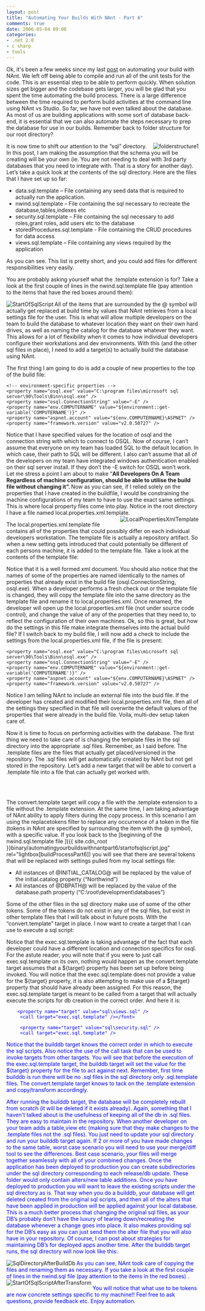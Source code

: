 ```yaml
---
layout: post
title: "Automating Your Builds With NAnt - Part 6"
comments: true
date: 2006-05-04 09:00
categories:
- .net 2.0
- c sharp
- tools
---
```


Ok, it's been a few weeks since my last [post](http://blog.developwithpassion.com/AutomatingYourBuildsWithNAntPart5.aspx) on automating your build with NAnt. We left off being able to compile and run all of the unit tests for the code. This is an essential step to be able to perform quickly. When solution sizes get bigger and the codebase gets larger, you will be glad that you spent the time automating the build process. There is a large difference between the time required to perform build activities at the command line using NAnt vs Studio. So far, we have not even talked about the database. As most of us are building applications with some sort of database back-end, it is essential that we can also automate the steps necessary to prep the database for use in our builds. Remember back to folder structure for our root directory?

<a href="{{ site.cdn_root }}binary/automatingYourBuildsWithNAntPart6/folderStructure1.jpg" rel="lightbox[buildProcessPart6]"><img alt="folderstructure1" src="{{ site.cdn_root }}binary/automatingyourbuildswithnantpart6/folderstructure1_thumb.jpg" align="right" border="0"></a>

It is now time to shift our attention to the “sql” directory. In this post, I am making the assumption that the schema you will be creating will be your own (ie. You are not needing to deal with 3rd party databases that you need to integrate with. That is a story for another day). Let’s take a quick look at the contents of the sql directory. Here are the files that I have set up so far:
<ul>
<li>data.sql.template – File containing any seed data that is required to actually run the application.</li>
<li>nwind.sql.template – File containing the sql necessary to recreate the database,tables,indexes etc</li>
<li>security.sql.template – File containing the sql necessary to add roles,grant roles, add users etc to the database</li>
<li>storedProcedures.sql.template - File containing the CRUD procedures for data access</li>
<li>views.sql.template – File containing any views required by the application</li></ul>

As you can see. This list is pretty short, and you could add files for different responsibilities very easily.

You are probably asking yourself what the .template extension is for? Take a look at the first couple of lines in the nwind.sql.template file (pay attention to the items that have the red boxes around them):

<a href="{{ site.cdn_root }}binary/automatingyourbuildswithnantpart6/startofsqlscript.jpg" rel="lightbox[buildProcessPart6]"></a><img alt="StartOfSqlScript" src="{{ site.cdn_root }}binary/automatingyourbuildswithnantpart6/startOfSqlScript_thumb.jpg" align="left" border="0"> All of the items that are surrounded by the @ symbol will actually get replaced at build time by values that NAnt retrieves from a local settings file for the user. This is what will allow multiple developers on the team to build the database to whatever location they want on their own hard drives, as well as naming the catalog for the database whatever they want. This allows for a lot of flexibility when it comes to how individual developers configure their workstations and dev environments. With this (and the other sql files in place), I need to add a target(s) to actually build the database using NAnt.

The first thing I am going to do is add a couple of new properties to the top of the build file:

    <!-- environment-specific properties -->    
    <property name="osql.exe" value="C:\program files\microsoft sql server\90\Tools\Binn\osql.exe" />
    <property name="osql.ConnectionString" value="-E" />    
    <property name="env.COMPUTERNAME" value="${environment::get-variable('COMPUTERNAME')}" />
    <property name="aspnet.account" value="${env.COMPUTERNAME}\ASPNET" />    
    <property name="framework.version" value="v2.0.50727" />    

Notice that I have specified values for the location of osql and the connection string with which to connect to OSQL. Now of course, I can’t assume that everyone on my team has loaded SQL to the default location. In which case, their path to SQL will be different. I also can’t assume that all of the developers on my team have integrated windows authentication enabled on their sql server install. If they don’t the -E switch for OSQL won’t work. Let me stress a point I am about to make “<strong>All Developers On A Team Regardless of machine configuration, should be able to utilise the build file without changing it”. </strong>Now as you can see, if I relied solely on the properties that I have created in the buildfile, I would be constraining the machine configurations of my team to have to use the exact same settings. This is where local property files come into play. Notice in the root directory I have a file named local.properties.xml.template. <a href="{{ site.cdn_root }}binary/automatingYourBuildsWithNAntPart6/localPropertiesXmlTemplate.jpg" rel="lightbox[buildProcessPart6]"><img alt="LocalPropertiesXmlTemplate" src="{{ site.cdn_root }}binary/automatingYourBuildsWithNAntPart6//localPropertiesXmlTemplate_small1.jpg" align="right" border="0"></a>

The local.properties.xml.template file contains all of the properties that could possibly differ on each individual developers workstation. The template file is actually a repository artifact. So when a new setting gets introduced that could potentially be different of each persons machine, it is added to the template file. Take a look at the contents of the template file:

<?xml version="1.0"?>
<properties>
  <property name="sqlToolsFolder" value="C:\Program Files\Microsoft SQL Server\90\Tools\Binn"/>
  <property name="osql.ConnectionString" value="-E"/>
  <property name="initial.catalog" value="Northwind"/>
  <property name="config.ConnectionString" value="data source=(local);Integrated Security=SSPI;Initial Catalog=${initial.catalog}"/> 
  <property name="database.path" value="C:\root\development\databases" />
  <property name="osql.exe"  value="${sqlToolsFolder}\osql.exe" />
</properties>

Notice that it is a well formed xml document. You should also notice that the names of some of the properties are named identically to the names of properties that already exist in the build file (osql.ConnectionString, osql.exe). When a developer performs a fresh check out or the template file is changed, they will copy the template file into the same directory as the template file and rename it to local.properties.xml. Once renamed, the developer will open up the local.properties.xml file (not under source code control), and change the value of any of the properties that they need to, to reflect the configuration of their own machines. Ok, so this is great, but how do the settings in this file make integrate themselves into the actual build file? If I switch back to my build file, I will now add a check to include the settings from the local.properties.xml file, if the file is present:

<!-- environment-specific properties -->    
    <property name="osql.exe" value="C:\program files\microsoft sql server\90\Tools\Binn\osql.exe" />
    <property name="osql.ConnectionString" value="-E" />    
    <property name="env.COMPUTERNAME" value="${environment::get-variable('COMPUTERNAME')}" />
    <property name="aspnet.account" value="${env.COMPUTERNAME}\ASPNET" />    
    <property name="framework.version" value="v2.0.50727" />    
            
<font color="#ffff00"> </font><font color="#0000ff">   <if test="${file::exists('local.properties.xml')}">
        <echo message="Loading local.properties.xml" />
        <include buildfile="local.properties.xml" />
    </if>
</font>

Notice I am telling NAnt to include an external file into the buid file. If the developer has created and modified their local.properties.xml file, then all of the settings they specified in that file will overwrite the default values of the properties that were already in the build file. Voila, multi-dev setup taken care of. 

Now it is time to focus on performing activities with the database. The first thing we need to take care of is changing the template files in the sql directory into the appropriate .sql files. Remember, as I said before. The .template files are the files that actually get placed/versioned in the repository. The .sql files will get automatically created by NAnt but not get stored in the repository. Let’s add a new target that will be able to convert a .template file into a file that can actually get worked with.

<font color="#0000ff"><target name="convert.template">
        <copy file="${target}.template" tofile="${target}" overwrite="true">
            <filterchain>
                <replacetokens>
                    <token key="INITIAL_CATALOG" value="${initial.catalog}" />                    
                    <token key="ASPNETACCOUNT" value="${aspnet.account}" />
                    <token key="OSQL_CONNECTION_STRING" value="${osql.ConnectionString}" />
                    <token key="CONFIG_CONNECTION_STRING" value="${config.ConnectionString}" />                    
                    <token key="DBPATH" value="${database.path}"/>
                </replacetokens>
            </filterchain>
        </copy>
    </target></font>

The convert.template target will copy a file with the .template extension to a file without the .template extension. At the same time, I am taking advantage of NAnt ability to apply filters during the copy process. In this scenario I am using the replacetokens filter to replace any occurrence of a token in the file (tokens in NAnt are specified by surrounding the item with the @ symbol), with a specific value. If you look back to the [beginning of the nwind.sql.template file ]({{ site.cdn_root }}binary/automatingyourbuildswithnantpart6/startofsqlscript.jpg" rel="lightbox[buildProcessPart6]) you will see that there are several tokens that will be replaced with settings pulled from my local settings file:
<ul>
<li>All instances of @INITIAL_CATALOG@ will be replaced by the value of the initial.catalog property (“Northwind”)</li>
<li>All instances of @DBPATH@ will be replaced by the value of the database.path property (“C:\root\development\databases”)</li></ul>

Some of the other files in the sql directory make use of some of the other tokens. Some of the tokens do not exist in any of the sql files, but exist in other template files that I will talk about in future posts. With the “convert.template” target in place. I now want to create a target that I can use to execute a sql script:

 <font color="#0000ff"><target name="exec.sql.template">
        <call target="convert.template" />
        <exec program="${osql.exe}" commandline="${osql.ConnectionString} -n -b -i ${target}" />
 </target></font>

Notice that the exec.sql.template is taking advantage of the fact that each developer could have a different location and connection specifics for osql. For the astute reader, you will note that if you were to just call exec.sql.template on its own, nothing would happen as the convert.template target assumes that a ${target} property has been set up before being invoked. You will notice that the exec.sql.template does not provide a value for the ${target} property, it is also attempting to make use of a ${target} property that should have already been assigned. For this reason, the exec.sql.template target is meant to be called from a target that will actually execute the scripts for db creation in the correct order. And here it is:

<font color="#0000ff"><target name="builddb">
        <property name="target" value="sql\nwind.sql" />
        <call target="exec.sql.template" />
    
        <property name="target" value="sql\views.sql" />
         <call target="exec.sql.template" /></font>

<font color="#0000ff">         <property name="target" value="sql\storedProcedures.sql" />
         <call target="exec.sql.template" />
                
         <property name="target" value="sql\security.sql" />
         <call target="exec.sql.template" />
</target></font>

Notice that the builddb target knows the correct order in which to execute the sql scripts. Also notice the use of the call task that can be used to invoke targets from other targets. You will see that before the execution of the exec.sql.template target, the builddb target will set the value for the ${target} property for the file to act against next. Remember, first time builddb is run there will be no .sql files in the sql directory only .sql.template files. The convert.template target knows to tack on the .template extension and copy/transform accordingly. 

After running the builddb target, the database will be completely rebuilt from scratch (it will be deleted if it exists already). Again, something that I haven't talked about is the usefulness of keeping all of the db in .sql files. They are easy to maintain in the repository. When another developer on your team adds a table,view etc (making sure that they make changes to the .template files not the .sql files). You just need to update your sql directory and run your builddb target again. If 2 or more of you have made changes to the same table, worst case scenario you will need to use your merge/diff tool to see the differences. Best case scenario, your files will merge together seamlessly with all of your combined changes. Once the application has been deployed to production you can create subdirectories under the sql directory corresponding to each release/db update. These folder would only contain alters/new table additions. Once you have deployed to production you will want to leave the existing scripts under the sql directory as is. That way when you do a builddb, your database will get deleted created from the original sql scripts, and then all of the alters that have been applied in production will be applied against your local database. This is a much better process that changing the original sql files, as your DB’s probably don’t have the luxury of tearing down/recreating the database whenever a change goes into place. It also makes providing sql for the DB’s easy as you can just send them the alter file that you will also have in your repository. Of course, I can post about strategies for maintaining DB’s for deployed apps another time. After the builddb target runs, the sql directory will now look like this:

<a href="{{ site.cdn_root }}binary/automatingYourBuildsWithNAntPart6/sqlDirectoryAfterBuildDb.jpg" rel="lightbox[buildProcessPart6]"><img alt="SqlDirectoryAfterBuildDb" src="{{ site.cdn_root }}binary/automatingYourBuildsWithNAntPart6/sqlDirectoryAfterBuildDb_small1.jpg" align="left" border="0"></a>

 

 

 

 

 

 

 

 

 

As you can see, NAnt took care of copying the files and renaming them as necessary. If you take a look at the first couple of lines in the nwind.sql file (pay attention to the items in the red boxes) <a href=""><img alt="StartOfSqlScriptAfterTransform" src="{{ site.cdn_root }}binary/automatingYourBuildsWithNAntPart6/startOfSqlScriptAfterTransform_thumb.jpg" align="left" border="0"></a><a href="{{ site.cdn_root }}binary/automatingYourBuildsWithNAntPart6/startOfSqlScriptAfterTransform.jpg" rel="lightbox[buildProcessPart6]"></a>.

 

 

 

 

 

 

 

 

 

 

 

 

 

You will notice that what use to be tokens are now concrete settings specific to my machine!! Feel free to ask questions, provide feedback etc. Enjoy automation.

 

 





